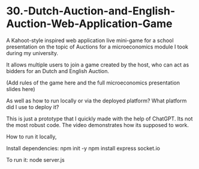 # 30.-Dutch-Auction-and-English-Auction-Web-Application-Game

A Kahoot-style inspired web application live mini-game for a school presentation on the topic of Auctions for a microeconomics module I took during my university. 

It allows multiple users to join a game created by the host, who can act as bidders for an Dutch and English Auction.

(Add rules of the game here and the full microeconomics presentation slides here)

As well as how to run locally or via the deployed platform? What platform did I use to deploy it?


This is just a prototype that I quickly made with the help of ChatGPT. Its not the most robust code. The video demonstrates how its supposed to work.



How to run it locally,

Install dependencies:
npm init -y
npm install express socket.io

To run it:
node server.js

